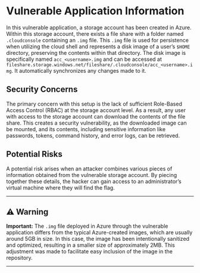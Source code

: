 # Vulnerable Application Information

In this vulnerable application, a storage account has been created in Azure. Within this storage account, there exists a file share with a folder named `.cloudconsole` containing an `.img` file. This `.img` file is used for persistence when utilizing the cloud shell and represents a disk image of a user’s `$HOME` directory, preserving the contents within that directory. The disk image is specifically named `acc_<username>.img` and can be accessed at `fileshare.storage.windows.net/fileshare/.cloudconsole/acc_<username>.img`. It automatically synchronizes any changes made to it.

## Security Concerns

The primary concern with this setup is the lack of sufficient Role-Based Access Control (RBAC) at the storage account level. As a result, any user with access to the storage account can download the contents of the file share. This creates a security vulnerability, as the downloaded image can be mounted, and its contents, including sensitive information like passwords, tokens, command history, and error logs, can be retrieved.

## Potential Risks

A potential risk arises when an attacker combines various pieces of information obtained from the vulnerable storage account. By piecing together these details, the hacker can gain access to an administrator’s virtual machine where they will find the flag.

---

## ⚠️ Warning

**Important:** The `.img` file deployed in Azure through the vulnerable application differs from the typical Azure-created images, which are usually around 5GB in size. In this case, the image has been intentionally sanitized and optimized, resulting in a smaller size of approximately 2MB. This adjustment was made to facilitate easy inclusion of the image in the repository.

---

